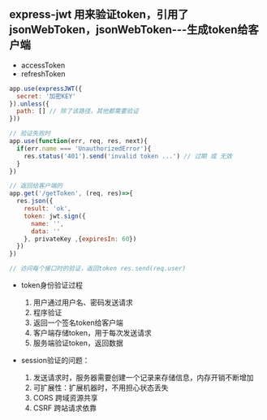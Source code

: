 ## express-jwt 用来验证token，引用了jsonWebToken，jsonWebToken---生成token给客户端

+ accessToken
+ refreshToken

```javascript
app.use(expressJWT({
  secret: '加密KEY'
}).unless({
  path: [] // 除了该路径，其他都需要验证
}))

// 验证失败时
app.use(function(err, req, res, next){
  if(err.name === 'UnauthorizedError'){
    res.status('401').send('invalid token ...') // 过期 或 无效
  }
})

// 返回给客户端的
app.get('/getToken', (req, res)=>{
  res.json({
    result: 'ok',
    token: jwt.sign({
      name: '',
      data: ''
    }, privateKey ,{expiresIn: 60})
  })
})

// 访问每个接口时的验证，返回token res.send(req.user)

```

+ token身份验证过程
  1. 用户通过用户名、密码发送请求
  2. 程序验证
  3. 返回一个签名token给客户端
  4. 客户端存储token，用于每次发送请求
  5. 服务端验证token，返回数据

+ session验证的问题：
  1. 发送请求时，服务器需要创建一个记录来存储信息，内存开销不断增加
  2. 可扩展性：扩展机器时，不用担心状态丢失
  3. CORS 跨域资源共享
  4. CSRF 跨站请求依靠
